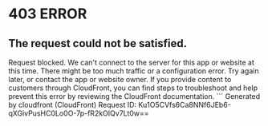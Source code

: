# 403 ERROR

## The request could not be satisfied.

Request blocked. We can't connect to the server for this app or website at this time. There might be too much traffic or a configuration error. Try again later, or contact the app or website owner. If you provide content to customers through CloudFront, you can find steps to troubleshoot and help prevent this error by reviewing the CloudFront documentation. ```
Generated by cloudfront (CloudFront)
Request ID: Ku1O5CVfs6Ca8NNf6JEb6-qXGivPusHC0Lo0O-7p-fR2kOIQv7Lt0w==

```

